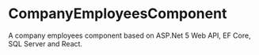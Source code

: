 # CompanyEmployeesComponent
A company employees component based on ASP.Net 5 Web API, EF Core, SQL Server and React.

